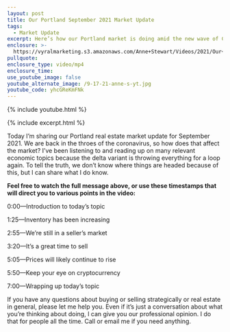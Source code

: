 ```yaml
---
layout: post
title: Our Portland September 2021 Market Update
tags:
  - Market Update
excerpt: Here’s how our Portland market is doing amid the new wave of COVID-19.
enclosure: >-
  https://vyralmarketing.s3.amazonaws.com/Anne+Stewart/Videos/2021/Our+Portland+September+2021+Market+Update.mp4
pullquote:
enclosure_type: video/mp4
enclosure_time:
use_youtube_image: false
youtube_alternate_image: /9-17-21-anne-s-yt.jpg
youtube_code: yhcGReKmFNk
---
```

{% include youtube.html %}

{% include excerpt.html %}

Today I’m sharing our Portland real estate market update for September 2021. We are back in the throes of the coronavirus, so how does that affect the market? I’ve been listening to and reading up on many relevant economic topics because the delta variant is throwing everything for a loop again. To tell the truth, we don’t know where things are headed because of this, but I can share what I do know.&nbsp;

**Feel free to watch the full message above, or use these timestamps that will direct you to various points in the video:**

0:00—Introduction to today’s topic

1:25—Inventory has been increasing

2:55—We’re still in a seller’s market

3:20—It’s a great time to sell

5:05—Prices will likely continue to rise

5:50—Keep your eye on cryptocurrency&nbsp;

7:00—Wrapping up today’s topic

If you have any questions about buying or selling strategically or real estate in general, please let me help you. Even if it’s just a conversation about what you’re thinking about doing, I can give you our professional opinion. I do that for people all the time. Call or email me if you need anything.&nbsp;
